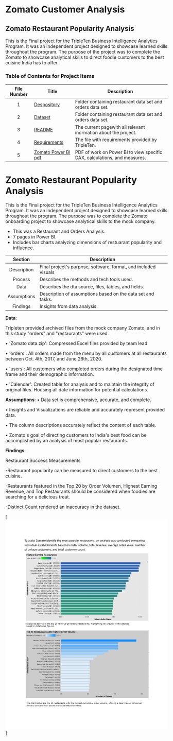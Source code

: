 # Zomato Customer Analysis

## Zomato Restaurant Popularity Analysis 

This is the Final project for the TripleTen Business Intelligence Analytics Program.
It was an independent project designed to showcase learned skills throughout the program.
The purpose of the project was to complete the Zomato to showcase analytical skills to direct foodie customers to the best cuisine India has to offer.


### Table of Contents for Project Items
| File Number | Title | Description |
| :-----------: | ----------- |----------- |
| 1|  [Despository](https://github.com/Janna-Gomez/Data_projects_TripleTen/blob/main/Zomato%20Project/Decomposition.pdf)| Folder containing restaurant data set and orders data set. |
| 2|  [Dataset](https://github.com/Janna-Gomez/Data_projects_TripleTen/blob/main/Zomato%20Project/Decomposition.pdf)| Folder containing restaurant data set and orders data set. |
| 3 | [README](https://github.com/Janna-Gomez/Data_projects_TripleTen/blob/main/Zomato%20Project/README.md) | The current pagewith all relevant inormation about the project. |
| 4 | [Requirements](https://github.com/Janna-Gomez/Data_projects_TripleTen/blob/main/Zomato%20Project/Requirements.txt)| The file with requirements provided by TripleTen. |
| 5 | [Zomato Power BI pdf](https://github.com/Janna-Gomez/Data_projects_TripleTen/blob/main/Zomato%20Project/Report.pdf)| PDF of work on Power BI to view specific DAX, calculations, and measures. |


# Zomato Restaurant Popularity Analysis 

This is the Final project for the TripleTen Business Intelligence Analytics Program.
It was an independent project designed to showcase learned skills throughout the program.
The purpose was to complete the Zomato onboarding project to showcase analytical skills to the mock company.


-	This was a Restaurant and Orders Analysis.
-	7 pages in Power BI.
-	Includes bar charts analyzing dimensions of restuarant popularity and influence. 

| Section| Description | 
| :-----------: | ----------- |
| Description | Final project's purpose, software, format, and included visuals |
| Process | Describes the methods and tech tools used.|
| Data | Describes the dta source, files, tables, and fields. |
| Assumptions | Description of assumptions based on the data set and tasks. |
| Findings | Insights from data analysis. |


**Data**:

Tripleten provided archived files  from the mock company Zomato, and in this study "orders" and "restaurants" were used. 

•	'Zomato data.zip': Compressed Excel files provided by team lead

•	'orders': All orders made from the menu by all customers at all restaurants between Oct. 4th, 2017, and June 26th, 2020.

•	'users': All customers who completed orders during the designated time frame and their demographic information.

•	'Calendar': Created table for analysis and to maintain the integrity of original files. Housing all date information for potential calculations.


**Assumptions**: 
• Data set is comprehensive, accurate, and complete.

• Insights and Visualizations are reliable and accurately represent provided data.

• The column descriptions accurately reflect the content of each table.

• Zomato's goal of directing customers to India's best food can be accomplished by an analysis of most popular restaurants. 

**Findings**: 

Restaurant Success Measurements

-Restaurant popularity can be measured to direct customers to the best cuisine. 

-Restaurants featured in the Top 20 by Order Volumen, Highest Earning Revenue, and Top Restaurants should be considered when foodies are searching for a delicious treat. 

-Distinct Count rendered an inaccuracy in the dataset. 
  
[<img src="https://github.com/Janna-Gomez/Data_projects_TripleTen/blob/main/Zomato%20Project/Report.pdf">]

